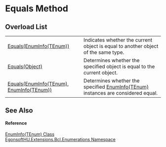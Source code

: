 # Equals Method


## Overload List
<table>
<tr>
<td><a href="M_EgonsoftHU_Extensions_Bcl_Enumerations_EnumInfo_1_Equals.md">Equals(EnumInfo(TEnum))</a></td>
<td>Indicates whether the current object is equal to another object of the same type.</td></tr>
<tr>
<td><a href="M_EgonsoftHU_Extensions_Bcl_Enumerations_EnumInfo_1_Equals_2.md">Equals(Object)</a></td>
<td>Determines whether the specified object is equal to the current object.</td></tr>
<tr>
<td><a href="M_EgonsoftHU_Extensions_Bcl_Enumerations_EnumInfo_1_Equals_1.md">Equals(EnumInfo(TEnum), EnumInfo(TEnum))</a></td>
<td>Determines whether the specified <a href="T_EgonsoftHU_Extensions_Bcl_Enumerations_EnumInfo_1.md">EnumInfo(TEnum)</a> instances are considered equal.</td></tr>
</table>

## See Also


#### Reference
<a href="T_EgonsoftHU_Extensions_Bcl_Enumerations_EnumInfo_1.md">EnumInfo(TEnum) Class</a>  
<a href="N_EgonsoftHU_Extensions_Bcl_Enumerations.md">EgonsoftHU.Extensions.Bcl.Enumerations Namespace</a>  
